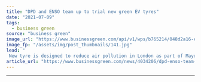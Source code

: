 ```yaml
---
title: "DPD and ENSO team up to trial new green EV tyres"
date: "2021-07-09"
tags: 
  - business green
source: "business green"
image_url: "https://www.businessgreen.com/api/v1/wps/b765214/048d2a16-e872-4d42-b06b-6295540ab403/4/ELECTRIC-DPD-VAN-9198-185x114.jpg"
image_fp: "/assets/img/post_thumbnails/141.jpg"
lead: "
 New tyre is designed to reduce air pollution in London as part of Mayor-backed Innovation Challenge ..."
article_url: "https://www.businessgreen.com/news/4034206/dpd-enso-team-trial-green-ev-tyres"
---
```


---

